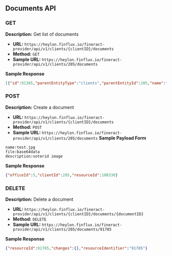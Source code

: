 ## Documents API
### GET
**Description:** Get list of documents
-  **URL:**  `https://heylon.finflux.io/fineract-provider/api/v1/clients/{clientID}/documents`
-  **Method:**  `GET`
-  **Sample URL:**  `https://heylon.finflux.io/fineract-provider/api/v1/clients/205/documents`

**Sample Response**
```json
[{"id":91365,"parentEntityType":"clients","parentEntityId":205,"name":"25287-location","fileName":"1748248004927.jpg","size":77700,"type":"image/jpeg","description":"voterid","reportIdentifier":0,"tagIdentifier":0,"status":{"id":1,"code":"INITIATED","value":"INITIATED"},"createdDate":1748248005000,"hasPassword":false}]
```

### POST
**Description:** Create a document
-  **URL:**  `https://heylon.finflux.io/fineract-provider/api/v1/clients/{clientID}/documents`
-  **Method:**  `POST`
-  **Sample URL:**  `https://heylon.finflux.io/fineract-provider/api/v1/clients/205/documents`
**Sample Payload Form**
```
name:test.jpg
file:base64data
description:voterid image
```
**Sample Response**
```json
{"officeId":5,"clientId":205,"resourceId":100330}
```

### DELETE
**Description:** Delete a document 
-  **URL:**  `https://heylon.finflux.io/fineract-provider/api/v1/clients/{clientID}/documents/{documentID}`
-  **Method:**  `DELETE`
-  **Sample URL:**  `https://heylon.finflux.io/fineract-provider/api/v1/clients/205/documents/91785`

**Sample Response**
```json
{"resourceId":91785,"changes":{},"resourceIdentifier":"91785"}
```

